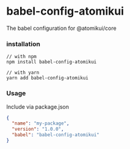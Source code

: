 # babel-config-atomikui
The babel configuration for @atomikui/core

### installation

```
// with npm
npm install babel-config-atomikui

// with yarn
yarn add babel-config-atomikui
```

### Usage

Include via package.json

```json
{
  "name": "my-package",
  "version": "1.0.0",
  "babel": "babel-config-atomikui"
}
```
